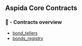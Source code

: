 ## Aspida Core Contracts

### 📗 - Contracts overview

- [bond_tellers](./bond_teller/) 
- [bonds_registry](./bonds_registry/) 
